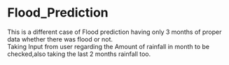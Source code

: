 # Flood_Prediction
This is a different case of Flood prediction having only 3 months of proper data whether there was flood or not.<br>
Taking Input from user regarding the Amount of rainfall in month to be checked,also taking the last 2 months rainfall too.

